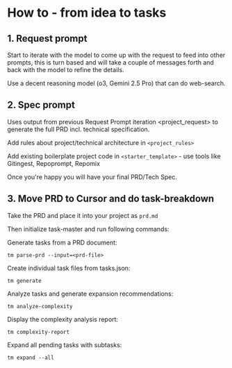 # How to - from idea to tasks
## 1. Request prompt 

Start to iterate with the model to come up with the request to feed into other prompts, this is turn based and will take a couple of messages forth and back with the model to refine the details. 

Use a decent reasoning model (o3, Gemini 2.5 Pro) that can do web-search. 


## 2. Spec prompt 

Uses output from previous Request Prompt iteration <project_request> to generate the full PRD incl. technical specification.

Add rules about project/technical architecture in `<project_rules>`

Add existing boilerplate project code in `<starter_template>` - use tools like Gitingest, Repoprompt, Repomix

Once you're happy you will have your final PRD/Tech Spec.


## 3. Move PRD to Cursor and do task-breakdown

Take the PRD and place it into your project as `prd.md`

Then initialize task-master and run following commands: 


Generate tasks from a PRD document:
```  
tm parse-prd --input=<prd-file>
```

Create individual task files from tasks.json:
```
tm generate
```

Analyze tasks and generate expansion recommendations:
```
tm analyze-complexity
```

Display the complexity analysis report:
```
tm complexity-report
```

Expand all pending tasks with subtasks:
```
tm expand --all 
```
